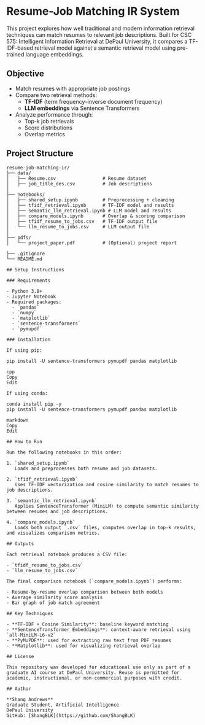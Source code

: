 # Resume-Job Matching IR System

This project explores how well traditional and modern information retrieval techniques can match resumes to relevant job descriptions. Built for CSC 575: Intelligent Information Retrieval at DePaul University, it compares a TF-IDF-based retrieval model against a semantic retrieval model using pre-trained language embeddings.

## Objective

- Match resumes with appropriate job postings
- Compare two retrieval methods:
  - **TF-IDF** (term frequency–inverse document frequency)
  - **LLM embeddings** via Sentence Transformers
- Analyze performance through:
  - Top-k job retrievals
  - Score distributions
  - Overlap metrics

## Project Structure


```text
resume-job-matching-ir/
├── data/
│   ├── Resume.csv                 # Resume dataset
│   ├── job_title_des.csv          # Job descriptions
│
├── notebooks/
│   ├── shared_setup.ipynb         # Preprocessing + cleaning
│   ├── tfidf_retrieval.ipynb      # TF-IDF model and results
│   ├── semantic_llm_retrieval.ipynb # LLM model and results
│   ├── compare_models.ipynb       # Overlap & scoring comparison
│   ├── tfidf_resume_to_jobs.csv   # TF-IDF output file
│   └── llm_resume_to_jobs.csv     # LLM output file
│
├── pdfs/
│   └── project_paper.pdf          # (Optional) project report

├── .gitignore
└── README.md

## Setup Instructions

### Requirements

- Python 3.8+
- Jupyter Notebook
- Required packages:
  - `pandas`
  - `numpy`
  - `matplotlib`
  - `sentence-transformers`
  - `pymupdf`

### Installation

If using pip:

pip install -U sentence-transformers pymupdf pandas matplotlib

cpp
Copy
Edit

If using conda:

conda install pip -y
pip install -U sentence-transformers pymupdf pandas matplotlib

markdown
Copy
Edit

## How to Run

Run the following notebooks in this order:

1. `shared_setup.ipynb`  
   Loads and preprocesses both resume and job datasets.

2. `tfidf_retrieval.ipynb`  
   Uses TF-IDF vectorization and cosine similarity to match resumes to job descriptions.

3. `semantic_llm_retrieval.ipynb`  
   Applies SentenceTransformer (MiniLM) to compute semantic similarity between resumes and job descriptions.

4. `compare_models.ipynb`  
   Loads both output `.csv` files, computes overlap in top-k results, and visualizes comparison metrics.

## Outputs

Each retrieval notebook produces a CSV file:

- `tfidf_resume_to_jobs.csv`  
- `llm_resume_to_jobs.csv`

The final comparison notebook (`compare_models.ipynb`) performs:

- Resume-by-resume overlap comparison between both models
- Average similarity score analysis
- Bar graph of job match agreement

## Key Techniques

- **TF-IDF + Cosine Similarity**: baseline keyword matching
- **SentenceTransformer Embeddings**: context-aware retrieval using `all-MiniLM-L6-v2`
- **PyMuPDF**: used for extracting raw text from PDF resumes
- **Matplotlib**: used for visualizing retrieval overlap

## License

This repository was developed for educational use only as part of a graduate AI course at DePaul University. Reuse is permitted for academic, instructional, or non-commercial purposes with credit.

## Author

**Shang Andrews**  
Graduate Student, Artificial Intelligence  
DePaul University  
GitHub: [ShangBLK](https://github.com/ShangBLK)
